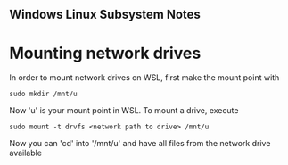 ## Windows Linux Subsystem Notes

# Mounting network drives

In order to mount network drives on WSL, first make the mount point with

    sudo mkdir /mnt/u

Now 'u' is your mount point in WSL. To mount a drive, execute

    sudo mount -t drvfs <network path to drive> /mnt/u

Now you can 'cd' into '/mnt/u' and have all files from the network drive
available
